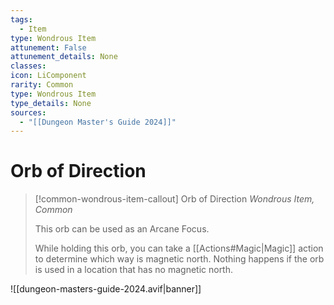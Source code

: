 ```yaml
---
tags:
  - Item
type: Wondrous Item
attunement: False
attunement_details: None
classes:
icon: LiComponent
rarity: Common
type: Wondrous Item
type_details: None
sources: 
  - "[[Dungeon Master's Guide 2024]]"
---
```

# Orb of Direction
>[!common-wondrous-item-callout] Orb of Direction
>_Wondrous Item, Common_
>
>This orb can be used as an Arcane Focus.
>
>While holding this orb, you can take a [[Actions#Magic\|Magic]] action to determine which way is magnetic north. Nothing happens if the orb is used in a location that has no magnetic north.
>


![[dungeon-masters-guide-2024.avif|banner]]